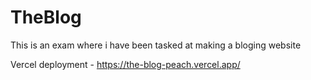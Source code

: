 # TheBlog
This is an exam where i have been tasked at making a bloging website


Vercel deployment - https://the-blog-peach.vercel.app/
